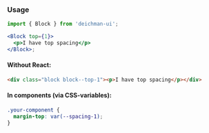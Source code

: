 ### Usage

```jsx
import { Block } from 'deichman-ui';

<Block top={1}>
  <p>I have top spacing</p>
</Block>;
```

#### Without React:

```html
<div class="block block--top-1"><p>I have top spacing</p></div>
```

#### In components (via CSS-variables):

```css
.your-component {
  margin-top: var(--spacing-1);
}
```
